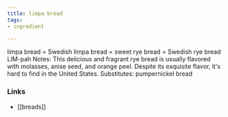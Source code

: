 ```yaml
---
title: limpa bread
tags:
- ingredient

---
```

limpa bread = Swedish limpa bread = sweet rye bread = Swedish rye bread LIM-pah Notes: This delicious and fragrant rye bread is usually flavored with molasses, anise seed, and orange peel. Despite its exquisite flavor, it's hard to find in the United States. Substitutes: pumpernickel bread

### Links

* [[breads]]
